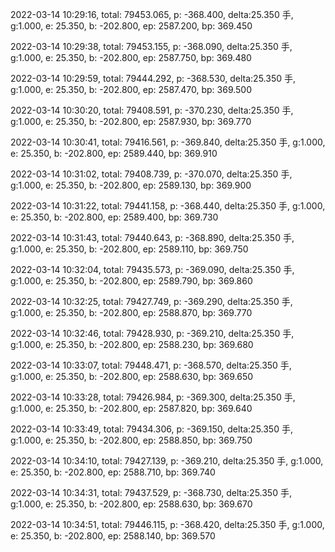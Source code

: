 2022-03-14 10:29:16, total: 79453.065, p: -368.400, delta:25.350 手, g:1.000, e: 25.350, b: -202.800, ep: 2587.200, bp: 369.450

2022-03-14 10:29:38, total: 79453.155, p: -368.090, delta:25.350 手, g:1.000, e: 25.350, b: -202.800, ep: 2587.750, bp: 369.480

2022-03-14 10:29:59, total: 79444.292, p: -368.530, delta:25.350 手, g:1.000, e: 25.350, b: -202.800, ep: 2587.470, bp: 369.500

2022-03-14 10:30:20, total: 79408.591, p: -370.230, delta:25.350 手, g:1.000, e: 25.350, b: -202.800, ep: 2587.930, bp: 369.770

2022-03-14 10:30:41, total: 79416.561, p: -369.840, delta:25.350 手, g:1.000, e: 25.350, b: -202.800, ep: 2589.440, bp: 369.910

2022-03-14 10:31:02, total: 79408.739, p: -370.070, delta:25.350 手, g:1.000, e: 25.350, b: -202.800, ep: 2589.130, bp: 369.900

2022-03-14 10:31:22, total: 79441.158, p: -368.440, delta:25.350 手, g:1.000, e: 25.350, b: -202.800, ep: 2589.400, bp: 369.730

2022-03-14 10:31:43, total: 79440.643, p: -368.890, delta:25.350 手, g:1.000, e: 25.350, b: -202.800, ep: 2589.110, bp: 369.750

2022-03-14 10:32:04, total: 79435.573, p: -369.090, delta:25.350 手, g:1.000, e: 25.350, b: -202.800, ep: 2589.790, bp: 369.860

2022-03-14 10:32:25, total: 79427.749, p: -369.290, delta:25.350 手, g:1.000, e: 25.350, b: -202.800, ep: 2588.870, bp: 369.770

2022-03-14 10:32:46, total: 79428.930, p: -369.210, delta:25.350 手, g:1.000, e: 25.350, b: -202.800, ep: 2588.230, bp: 369.680

2022-03-14 10:33:07, total: 79448.471, p: -368.570, delta:25.350 手, g:1.000, e: 25.350, b: -202.800, ep: 2588.630, bp: 369.650

2022-03-14 10:33:28, total: 79426.984, p: -369.300, delta:25.350 手, g:1.000, e: 25.350, b: -202.800, ep: 2587.820, bp: 369.640

2022-03-14 10:33:49, total: 79434.306, p: -369.150, delta:25.350 手, g:1.000, e: 25.350, b: -202.800, ep: 2588.850, bp: 369.750

2022-03-14 10:34:10, total: 79427.139, p: -369.210, delta:25.350 手, g:1.000, e: 25.350, b: -202.800, ep: 2588.710, bp: 369.740

2022-03-14 10:34:31, total: 79437.529, p: -368.730, delta:25.350 手, g:1.000, e: 25.350, b: -202.800, ep: 2588.630, bp: 369.670

2022-03-14 10:34:51, total: 79446.115, p: -368.420, delta:25.350 手, g:1.000, e: 25.350, b: -202.800, ep: 2588.140, bp: 369.570